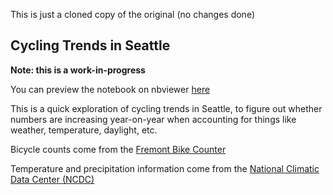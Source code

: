 This is just a cloned copy of the original (no changes done)

Cycling Trends in Seattle
-------------------------

**Note: this is a work-in-progress**

You can preview the notebook on nbviewer [here](http://nbviewer.ipython.org/github/jakevdp/SeattleBike/blob/master/SeattleCycling.ipynb)

This is a quick exploration of cycling trends in Seattle, to figure out whether numbers are increasing year-on-year when accounting for things like weather, temperature, daylight, etc.

Bicycle counts come from the [Fremont Bike Counter](https://data.seattle.gov/Transportation/Fremont-Bridge-Hourly-Bicycle-Counts-by-Month-Octo/65db-xm6k)

Temperature and precipitation information come from the [National Climatic Data Center (NCDC)](http://www.ncdc.noaa.gov/cgi-bin/res40.pl)
